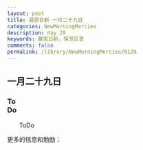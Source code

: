 ```yaml
---
layout: post
title: 晨恩日新 一月二十九日
categories: NewMorningMercies
description: day 29
keywords: 晨恩日新，保罗区普
comments: false
permalink: /library/NewMorningMercies/0129
---
```


## 一月二十九日

### To <br> Do

&emsp;&emsp;ToDo

更多的信息和勉励：[]()
